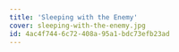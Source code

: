 ```yaml
---
title: 'Sleeping with the Enemy'
cover: sleeping-with-the-enemy.jpg
id: 4ac4f744-6c72-408a-95a1-bdc73efb23ad
---
```

